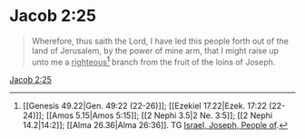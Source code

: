 # Jacob 2:25

> Wherefore, thus saith the Lord, I have led this people forth out of the land of Jerusalem, by the power of mine arm, that I might raise up unto me a <u>righteous</u>[^a] branch from the fruit of the loins of Joseph.

[Jacob 2:25](https://www.churchofjesuschrist.org/study/scriptures/bofm/jacob/2?lang=eng&id=p25#p25)


[^a]: [[Genesis 49.22|Gen. 49:22 (22-26)]]; [[Ezekiel 17.22|Ezek. 17:22 (22-24)]]; [[Amos 5.15|Amos 5:15]]; [[2 Nephi 3.5|2 Ne. 3:5]]; [[2 Nephi 14.2|14:2]]; [[Alma 26.36|Alma 26:36]]. TG [Israel, Joseph, People of](https://www.churchofjesuschrist.org/study/scriptures/tg/israel-joseph-people-of?lang=eng).
